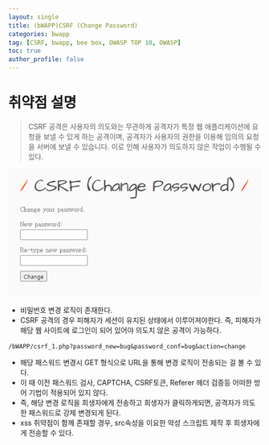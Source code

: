 ```yaml
---
layout: single
title: (bWAPP)CSRF (Change Password)
categories: bwapp
tag: [CSRF, bwapp, bee box, OWASP TOP 10, OWASP]
toc: true
author_profile: false
---
```


# 취약점 설명
> CSRF 공격은 사용자의 의도와는 무관하게 공격자가 특정 웹 애플리케이션에 요청을 보낼 수 있게 하는 공격이며, 공격자가 사용자의 권한을 이용해 임의의 요청을 서버에 보낼 수 있습니다. 이로 인해 사용자가 의도하지 않은 작업이 수행될 수 있다.

![그림 1-1](/assets/image/bwapp/csrf/CSRF%20(Change%20Password)/image.png)
- 비밀번호 변경 로직이 존재한다.
- CSRF 공격의 경우 피해자가 세션이 유지된 상태에서 이루어져야한다. 즉, 피해자가 해당 웹 사이트에 로그인이 되어 있어야 의도치 않은 공격이 가능하다. 

```
/bWAPP/csrf_1.php?password_new=bug&password_conf=bug&action=change
```

- 해당 패스워드 변경시 GET 형식으로 URL을 통해 변경 로직이 전송되는 걸 볼 수 있다.
- 이 때 이전 패스워드 검사, CAPTCHA, CSRF토큰, Referer 헤더 검증등 어떠한 방어 기법이 적용되어 있지 않다.
- 즉, 해당 변경 로직을 희생자에게 전송하고 희생자가 클릭하게되면, 공격자가 의도한 패스워드로 강제 변경되게 된다.
- xss 취약점이 함께 존재할 경우, src속성을 이요한 악성 스크립트 제작 후 희생자에게 전송할 수 있다.